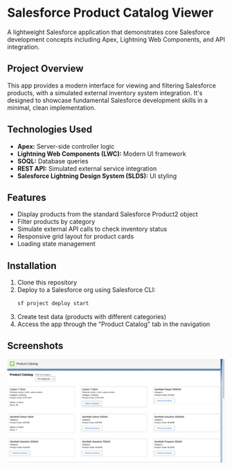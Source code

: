 # Salesforce Product Catalog Viewer

A lightweight Salesforce application that demonstrates core Salesforce development concepts including Apex, Lightning Web Components, and API integration.

## Project Overview

This app provides a modern interface for viewing and filtering Salesforce products, with a simulated external inventory system integration. It's designed to showcase fundamental Salesforce development skills in a minimal, clean implementation.

## Technologies Used

- **Apex:** Server-side controller logic
- **Lightning Web Components (LWC):** Modern UI framework
- **SOQL:** Database queries
- **REST API:** Simulated external service integration
- **Salesforce Lightning Design System (SLDS):** UI styling

## Features

- Display products from the standard Salesforce Product2 object
- Filter products by category
- Simulate external API calls to check inventory status
- Responsive grid layout for product cards
- Loading state management

## Installation

1. Clone this repository
2. Deploy to a Salesforce org using Salesforce CLI:
   ```bash
   sf project deploy start
   ```
3. Create test data (products with different categories)
4. Access the app through the "Product Catalog" tab in the navigation

## Screenshots

![app screenshot](<appScreenshot.png>)


